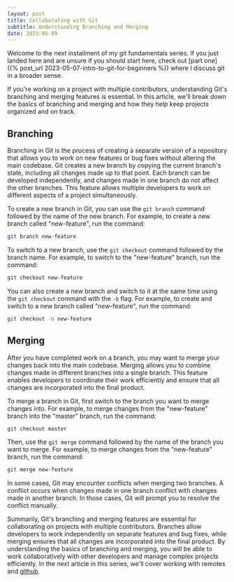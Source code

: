 ```yaml
---
layout: post
title: Collaborating with Git
subtitle: Understanding Branching and Merging
date: 2023-05-09
---
```


Welcome to the next installment of my git fundamentals series. If you just landed here and are unsure if you should start here, check out [part one]({% post_url 2023-05-07-intro-to-git-for-beginners %}) where I discuss git in a broader sense.

If you're working on a project with multiple contributors, understanding Git's branching and merging features is essential. In this article, we'll break down the basics of branching and merging and how they help keep projects organized and on track.

## Branching

Branching in Git is the process of creating a separate version of a repository that allows you to work on new features or bug fixes without altering the main codebase. Git creates a new branch by copying the current branch's state, including all changes made up to that point. Each branch can be developed independently, and changes made in one branch do not affect the other branches. This feature allows multiple developers to work on different aspects of a project simultaneously.

To create a new branch in Git, you can use the `git branch` command followed by the name of the new branch. For example, to create a new branch called "new-feature", run the command:

```bash
git branch new-feature
```

To switch to a new branch, use the `git checkout` command followed by the branch name. For example, to switch to the "new-feature" branch, run the command:

```bash
git checkout new-feature
```

You can also create a new branch and switch to it at the same time using the `git checkout` command with the `-b` flag. For example, to create and switch to a new branch called "new-feature", run the command:

```bash
git checkout -b new-feature
```

## Merging

After you have completed work on a branch, you may want to merge your changes back into the main codebase. Merging allows you to combine changes made in different branches into a single branch. This feature enables developers to coordinate their work efficiently and ensure that all changes are incorporated into the final product.

To merge a branch in Git, first switch to the branch you want to merge changes into. For example, to merge changes from the "new-feature" branch into the "master" branch, run the command:

```bash
git checkout master
```

Then, use the `git merge` command followed by the name of the branch you want to merge. For example, to merge changes from the "new-feature" branch, run the command:

```bash
git merge new-feature
```

In some cases, Git may encounter conflicts when merging two branches. A conflict occurs when changes made in one branch conflict with changes made in another branch. In those cases, Git will prompt you to resolve the conflict manually.

Summarily, Git's branching and merging features are essential for collaborating on projects with multiple contributors. Branches allow developers to work independently on separate features and bug fixes, while merging ensures that all changes are incorporated into the final product. By understanding the basics of branching and merging, you will be able to work collaboratively with other developers and manage complex projects efficiently. In the next article in this series, we'll cover working with remotes and [github](https://github.com).

